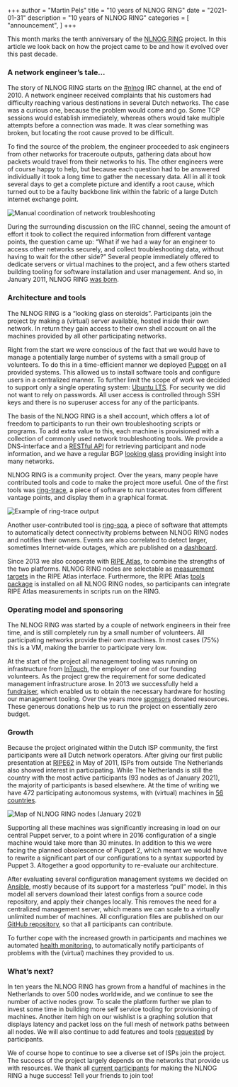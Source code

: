 +++
author = "Martin Pels"
title = "10 years of NLNOG RING"
date = "2021-01-31"
description = "10 years of NLNOG RING"
categories = [
    "announcement",
]
+++

This month marks the tenth anniversary of the [NLNOG RING](https://ring.nlnog.net/) project.
In this article we look back on how the project came to be and how it evolved over this past decade.

### A network engineer’s tale…

The story of NLNOG RING starts on the [#nlnog](https://nlnog.net/irc/) IRC channel, at the end of 2010.
A network engineer received complaints that his customers had difficulty reaching various destinations in several Dutch networks.
The case was a curious one, because the problem would come and go.
Some TCP sessions would establish immediately, whereas others would take multiple attempts before a connection was made.
It was clear something was broken, but locating the root cause proved to be difficult.

To find the source of the problem, the engineer proceeded to ask engineers from other networks for traceroute outputs, gathering data about how packets would travel from their networks to his.
The other engineers were of course happy to help, but because each question had to be answered individually it took a long time to gather the necessary data.
All in all it took several days to get a complete picture and identify a root cause, which turned out to be a faulty backbone link within the fabric of a large Dutch internet exchange point.

![Manual coordination of network troubleshooting](/images/post/10-years-of-nlnog-ring/original-problem.png "Manual coordination of network troubleshooting")

During the surrounding discussion on the IRC channel, seeing the amount of effort it took to collect the required information from different vantage points, the question came up: “What if we had a way for an engineer to access other networks securely, and collect troubleshooting data, without having to wait for the other side?”
Several people immediately offered to dedicate servers or virtual machines to the project, and a few others started building tooling for software installation and user management.
And so, in January 2011, NLNOG RING [was born](http://mailman.nlnog.net/pipermail/nlnog/2011-January/002433.html).

### Architecture and tools

The NLNOG RING is a “looking glass on steroids”. Participants join the project by making a (virtual) server available, hosted inside their own network. In return they gain access to their own shell account on all the machines provided by all other participating networks.

Right from the start we were conscious of the fact that we would have to manage a potentially large number of systems with a small group of volunteers.
To do this in a time-efficient manner we deployed [Puppet](https://puppet.com/) on all provided systems.
This allowed us to install software tools and configure users in a centralized manner.
To further limit the scope of work we decided to support only a single operating system: [Ubuntu LTS](https://ubuntu.com/blog/what-is-an-ubuntu-lts-release).
For security we did not want to rely on passwords. All user access is controlled through SSH keys and there is no superuser access for any of the participants.

The basis of the NLNOG RING is a shell account, which offers a lot of freedom to participants to run their own troubleshooting scripts or programs.
To add extra value to this, each machine is provisioned with a collection of commonly used network troubleshooting tools.
We provide a DNS-interface and a [RESTful API](https://ring.nlnog.net/toolbox/restful-api/) for retrieving participant and node information, and we have a regular BGP [looking glass](http://lg.ring.nlnog.net/) providing insight into many networks.

NLNOG RING is a community project.
Over the years, many people have contributed tools and code to make the project more useful.
One of the first tools was [ring-trace](https://github.com/NLNOG/nlnog-ring/blob/master/scripts/ring-trace), a piece of software to run traceroutes from different vantage points, and display them in a graphical format.

![Example of ring-trace output](/images/post/10-years-of-nlnog-ring/trace-ring.nlnog.net.jpeg "Example of ring-trace output")

Another user-contributed tool is [ring-sqa](https://github.com/NLNOG/ring-sqa), a piece of software that attempts to automatically detect connectivity problems between NLNOG RING nodes and notifies their owners.
Events are also correlated to detect larger, sometimes Internet-wide outages, which are published on a [dashboard](http://sqa.ring.nlnog.net/).

Since 2013 we also cooperate with [RIPE Atlas](https://atlas.ripe.net/), to combine the strengths of the two platforms.
NLNOG RING nodes are selectable as [measurement targets](https://atlas.ripe.net/targets/ringnodes/list/) in the RIPE Atlas interface.
Furthermore, the RIPE Atlas [tools package](https://github.com/RIPE-NCC/ripe-atlas-tools) is installed on all NLNOG RING nodes, so participants can integrate RIPE Atlas measurements in scripts run on the RING.

### Operating model and sponsoring

The NLNOG RING was started by a couple of network engineers in their free time, and is still completely run by a small number of volunteers.
All participating networks provide their own machines.
In most cases (75%) this is a VM, making the barrier to participate very low.

At the start of the project all management tooling was running on infrastructure from [InTouch](https://intouch.eu/), the employer of one of our founding volunteers.
As the project grew the requirement for some dedicated management infrastructure arose.
In 2013 we successfully held a [fundraiser](https://ring.nlnog.net/post/ring-fundraiser-successfully-closed/), which enabled us to obtain the necessary hardware for hosting our management tooling.
Over the years more [sponsors](https://ring.nlnog.net/patrons/) donated resources. These generous donations help us to run the project on essentially zero budget.

### Growth

Because the project originated within the Dutch ISP community, the first participants were all Dutch network operators.
After giving our first public presentation at [RIPE62](https://ripe62.ripe.net/presentations/176-JobSnijders_NLNOG_RING_RIPE62.pdf) in May of 2011, ISPs from outside The Netherlands also showed interest in participating.
While The Netherlands is still the country with the most active participants (93 nodes as of January 2021), the majority of participants is based elsewhere.
At the time of writing we have 472 participating autonomous systems, with (virtual) machines in [56 countries](http://map.ring.nlnog.net/).

![Map of NLNOG RING nodes (January 2021)](/images/post/10-years-of-nlnog-ring/ring-map-january-2021.png "Map of NLNOG RING nodes (January 2021)")

Supporting all these machines was significantly increasing in load on our central Puppet server, to a point where in 2016 configuration of a single machine would take more than 30 minutes.
In addition to this we were facing the planned obsolescence of Puppet 2, which meant we would have to rewrite a significant part of our configurations to a syntax supported by Puppet 3.
Altogether a good opportunity to re-evaluate our architecture.

After evaluating several configuration management systems we decided on [Ansible](https://www.ansible.com/), mostly because of its support for a masterless “pull” model.
In this model all servers download their latest configs from a source code repository, and apply their changes locally.
This removes the need for a centralized management server, which means we can scale to a virtually unlimited number of machines.
All configuration files are published on our [GitHub repository](https://github.com/NLNOG/ring-ansible/), so that all participants can contribute.

To further cope with the increased growth in participants and machines we automated [health monitoring](https://ring.nlnog.net/toolbox/health-monitoring/), to automatically notify participants of problems with the (virtual) machines they provided to us.

### What’s next?

In ten years the NLNOG RING has grown from a handful of machines in the Netherlands to over 500 nodes worldwide, and we continue to see the number of active nodes grow.
To scale the platform further we plan to invest some time in building more self service tooling for provisioning of machines.
Another item high on our wishlist is a graphing solution that displays latency and packet loss on the full mesh of network paths between all nodes.
We will also continue to add features and tools [requested](https://github.com/NLNOG/ring-ansible/issues) by participants.

We of course hope to continue to see a diverse set of ISPs join the project. The success of the project largely depends on the networks that provide us with resources. We thank all [current participants](https://ring.nlnog.net/participants/) for making the NLNOG RING a huge success! Tell your friends to join too!
